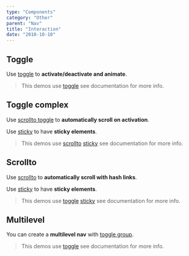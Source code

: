 ```yaml
---
type: "Components"
category: "Other"
parent: "Nav"
title: "Interaction"
date: "2010-10-10"
---
```


## Toggle

Use [toggle](/components/toggle) to **activate/deactivate and animate**.

> This demos use [toggle](/components/toggle) see documentation for more info.

<demo>
  <div class="gatsby_demo_item" data-iframe="demos/themes/implementation/nav-implementation-v1">
  </div>
</demo>

## Toggle complex

Use [scrollto toggle](/components/scrollto#toggle) to **automatically scroll on activation**.

Use [sticky](/components/scrolltrigger/sticky) to have **sticky elements**.

> This demos use [scrollto](/components/scrollto) [sticky](/components/scrolltrigger/sticky) see documentation for more info.

<demo>
  <div class="gatsby_demo_item" data-iframe="demos/themes/implementation/nav-implementation-v2">
  </div>
</demo>

## Scrollto

Use [scrollto](/components/scrollto#toggle) to **automatically scroll with hash links**.

Use [sticky](/components/scrolltrigger/sticky) to have **sticky elements**.

> This demos use [toggle](/components/scrollto) [sticky](/components/scrolltrigger/sticky) see documentation for more info.

<demo>
  <div class="gatsby_demo_item" data-iframe="demos/themes/implementation/nav-implementation-v3">
  </div>
</demo>

## Multilevel

You can create a **multilevel nav** with [toggle group](/components/toggle/interaction#group).

> This demos use [toggle](/components/toggle) see documentation for more info.

<demo>
  <demoinline src="demos/components/nav/multilevel">
  </demoinline>
</demo>
